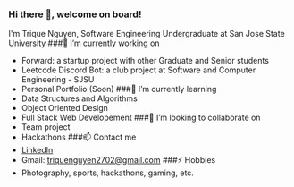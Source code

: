 ### Hi there 👋, welcome on board!
I'm Trique Nguyen, Software Engineering Undergraduate at San Jose State University
###🔭 I’m currently working on 
- Forward: a startup project with other Graduate and Senior students
- Leetcode Discord Bot: a club project at Software and Computer Engineering - SJSU
- Personal Portfolio (Soon) 
###🌱 I’m currently learning 
- Data Structures and Algorithms
- Object Oriented Design
- Full Stack Web Developement
###👯 I’m looking to collaborate on 
- Team project
- Hackathons
###📫 Contact me
- [LinkedIn](https://www.linkedin.com/in/trique-nguyen/)
- Gmail: [triquenguyen2702@gmail.com](triquenguyen2702@gmail.com)
###⚡ Hobbies
- Photography, sports, hackathons, gaming, etc.
